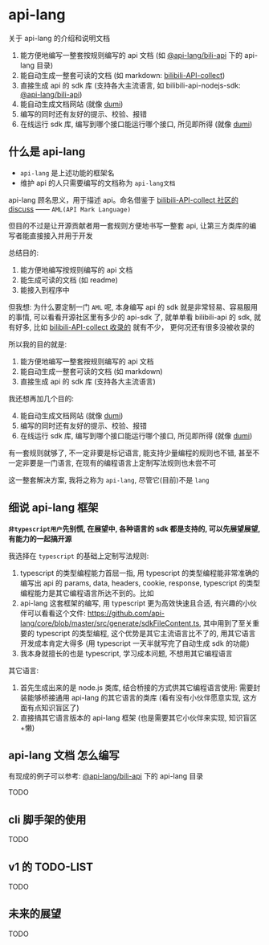 # api-lang

关于 api-lang 的介绍和说明文档

1. 能方便地编写一整套按规则编写的 api 文档 (如 [@api-lang/bili-api](https://github.com/api-lang/bili-api) 下的 api-lang 目录)
2. 能自动生成一整套可读的文档 (如 markdown: [bilibili-API-collect](https://github.com/SocialSisterYi/bilibili-API-collect))
3. 直接生成 api 的 sdk 库 (支持各大主流语言, 如 bilibili-api-nodejs-sdk: [@api-lang/bili-api](https://www.npmjs.com/package/@api-lang/bili-api))
4. 能自动生成文档网站 (就像 [dumi](https://d.umijs.org/))
5. 编写的同时还有友好的提示、校验、报错
6. 在线运行 sdk 库, 编写到哪个接口能运行哪个接口, 所见即所得 (就像 [dumi](https://d.umijs.org/))

## 什么是 api-lang

- `api-lang` 是上述功能的框架名
- 维护 api 的人只需要编写的文档称为 `api-lang文档`

api-lang 顾名思义，用于描述 api。命名借鉴于 [bilibili-API-collect 社区的 discuss](https://github.com/SocialSisterYi/bilibili-API-collect/issues/604) —— `AML(API Mark Language)`

但目的不过是让开源贡献者用一套规则方便地书写一整套 api, 让第三方类库的编写者能直接接入并用于开发

总结目的:

1. 能方便地编写按规则编写的 api 文档
2. 能生成可读的文档 (如 readme)
3. 能接入到程序中

但我想: 为什么要定制一门 `AML` 呢, 本身编写 api 的 sdk 就是非常轻易、容易服用的事情, 可以看看开源社区里有多少的 api-sdk 了, 就单单看 bilibili-api 的 sdk, 就有好多, 比如 [bilibili-API-collect 收录的](https://github.com/SocialSisterYi/bilibili-API-collect#%E5%BA%93%E5%8F%8A%E6%96%87%E6%A1%A3) 就有不少， 更何况还有很多没被收录的

所以我的目的就是:

1. 能方便地编写一整套按规则编写的 api 文档
2. 能自动生成一整套可读的文档 (如 markdown)
3. 直接生成 api 的 sdk 库 (支持各大主流语言)

我还想再加几个目的:

4. 能自动生成文档网站 (就像 [dumi](https://d.umijs.org/))
5. 编写的同时还有友好的提示、校验、报错
6. 在线运行 sdk 库, 编写到哪个接口能运行哪个接口, 所见即所得 (就像 [dumi](https://d.umijs.org/))

有一套规则就够了, 不一定非要是标记语言, 能支持少量编程的规则也不错, 甚至不一定非要是一门语言, 在现有的编程语言上定制写法规则也未尝不可

这一整套解决方案, 我将之称为 `api-lang`, 尽管它(目前)不是 `lang`

## 细说 api-lang 框架

**`非typescript用户`先别慌, 在展望中, 各种语言的 sdk 都是支持的, 可以先展望展望, 有能力的一起搞开源**

我选择在 `typescript` 的基础上定制写法规则:

1. typescript 的类型编程能力首屈一指, 用 typescript 的类型编程能非常准确的编写出 api 的 params, data, headers, cookie, response, typescript 的类型编程能力是其它编程语言所达不到的。比如
2. api-lang 这套框架的编写, 用 typescript 更为高效快速且合适, 有兴趣的小伙伴可以看看这个文件: <https://github.com/api-lang/core/blob/master/src/generate/sdkFileContent.ts>, 其中用到了至关重要的 typescript 的类型编程, 这个优势是其它主流语言比不了的, 用其它语言开发成本肯定大得多 (用 typescript 一天半就写完了自动生成 sdk 的功能)
3. 我本身就擅长的也是 typescript, 学习成本问题, 不想用其它编程语言

其它语言:

1. 首先生成出来的是 node.js 类库, 结合桥接的方式供其它编程语言使用: 需要封装能够桥接通用 api-lang 的其它语言的类库 (看有没有小伙伴愿意实现, 这方面有点知识盲区了)
2. 直接搞其它语言版本的 api-lang 框架 (也是需要其它小伙伴来实现, 知识盲区+懒)

## api-lang 文档 怎么编写

有现成的例子可以参考: [@api-lang/bili-api](https://github.com/api-lang/bili-api) 下的 api-lang 目录

TODO

## cli 脚手架的使用

TODO

## v1 的 TODO-LIST

TODO

## 未来的展望

TODO
